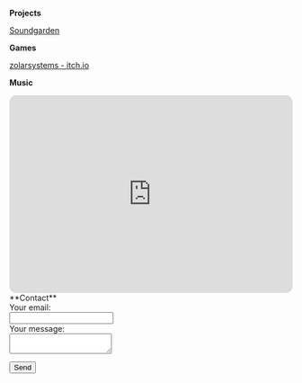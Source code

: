 **Projects**

[Soundgarden](https://videon.github.io/soundgarden/)

**Games**

[zolarsystems - itch.io](https://zolarsystems.itch.io/)

**Music**

<iframe style="border-radius:12px" src="https://open.spotify.com/embed/artist/1d6eoE53vptd9Ur87w5Ra6?utm_source=generator" width="100%" height="352" frameBorder="0" allowfullscreen="" allow="autoplay; clipboard-write; encrypted-media; fullscreen; picture-in-picture" loading="lazy"></iframe>

<br>
**Contact**
<form
  action="https://formspree.io/f/xwpqwbon"
  method="POST"
>
  <label>
    Your email:<br>
    <input type="email" name="email">
  </label>
<br>
  
  <label>
    Your message:<br>
    <textarea name="message"></textarea>
  </label>
<br>
  
  <button type="submit">Send</button>
</form>
